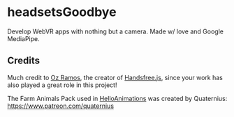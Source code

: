 # headsetsGoodbye
Develop WebVR apps with nothing but a camera. Made w/ love and Google MediaPipe.

## Credits
Much credit to [Oz Ramos](https://twitter.com/midiblocks), the creator of [Handsfree.js](https://handsfree.js.org/), since your work has also played a great role in this project!

The Farm Animals Pack used in [HelloAnimations](https://github.com/UPstartDeveloper/headsetsGoodbye/tree/main/threejsTutorials/HelloAnimations) was created by Quaternius: https://www.patreon.com/quaternius
